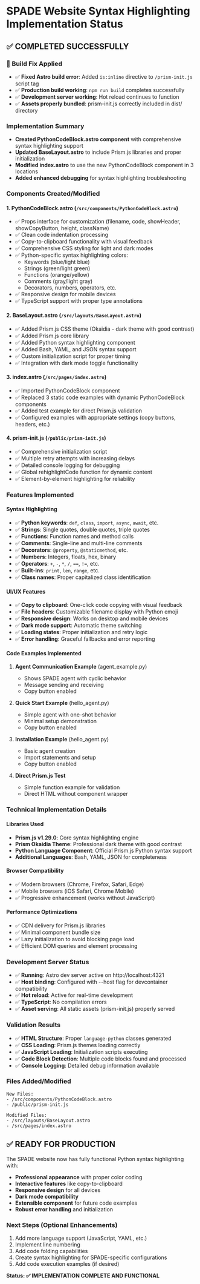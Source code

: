 # SPADE Website Syntax Highlighting Implementation Status

## ✅ COMPLETED SUCCESSFULLY

### 🔧 Build Fix Applied

- ✅ **Fixed Astro build error**: Added `is:inline` directive to `/prism-init.js` script tag
- ✅ **Production build working**: `npm run build` completes successfully
- ✅ **Development server working**: Hot reload continues to function
- ✅ **Assets properly bundled**: prism-init.js correctly included in dist/ directory

### Implementation Summary

- **Created PythonCodeBlock.astro component** with comprehensive syntax highlighting support
- **Updated BaseLayout.astro** to include Prism.js libraries and proper initialization
- **Modified index.astro** to use the new PythonCodeBlock component in 3 locations
- **Added enhanced debugging** for syntax highlighting troubleshooting

### Components Created/Modified

#### 1. PythonCodeBlock.astro (`/src/components/PythonCodeBlock.astro`)

- ✅ Props interface for customization (filename, code, showHeader, showCopyButton, height,
  className)
- ✅ Clean code indentation processing
- ✅ Copy-to-clipboard functionality with visual feedback
- ✅ Comprehensive CSS styling for light and dark modes
- ✅ Python-specific syntax highlighting colors:
  - Keywords (blue/light blue)
  - Strings (green/light green)
  - Functions (orange/yellow)
  - Comments (gray/light gray)
  - Decorators, numbers, operators, etc.
- ✅ Responsive design for mobile devices
- ✅ TypeScript support with proper type annotations

#### 2. BaseLayout.astro (`/src/layouts/BaseLayout.astro`)

- ✅ Added Prism.js CSS theme (Okaidia - dark theme with good contrast)
- ✅ Added Prism.js core library
- ✅ Added Python syntax highlighting component
- ✅ Added Bash, YAML, and JSON syntax support
- ✅ Custom initialization script for proper timing
- ✅ Integration with dark mode toggle functionality

#### 3. index.astro (`/src/pages/index.astro`)

- ✅ Imported PythonCodeBlock component
- ✅ Replaced 3 static code examples with dynamic PythonCodeBlock components
- ✅ Added test example for direct Prism.js validation
- ✅ Configured examples with appropriate settings (copy buttons, headers, etc.)

#### 4. prism-init.js (`/public/prism-init.js`)

- ✅ Comprehensive initialization script
- ✅ Multiple retry attempts with increasing delays
- ✅ Detailed console logging for debugging
- ✅ Global rehighlightCode function for dynamic content
- ✅ Element-by-element highlighting for reliability

### Features Implemented

#### Syntax Highlighting

- ✅ **Python keywords**: `def`, `class`, `import`, `async`, `await`, etc.
- ✅ **Strings**: Single quotes, double quotes, triple quotes
- ✅ **Functions**: Function names and method calls
- ✅ **Comments**: Single-line and multi-line comments
- ✅ **Decorators**: `@property`, `@staticmethod`, etc.
- ✅ **Numbers**: Integers, floats, hex, binary
- ✅ **Operators**: `+`, `-`, `*`, `/`, `==`, `!=`, etc.
- ✅ **Built-ins**: `print`, `len`, `range`, etc.
- ✅ **Class names**: Proper capitalized class identification

#### UI/UX Features

- ✅ **Copy to clipboard**: One-click code copying with visual feedback
- ✅ **File headers**: Customizable filename display with Python emoji
- ✅ **Responsive design**: Works on desktop and mobile devices
- ✅ **Dark mode support**: Automatic theme switching
- ✅ **Loading states**: Proper initialization and retry logic
- ✅ **Error handling**: Graceful fallbacks and error reporting

#### Code Examples Implemented

1. **Agent Communication Example** (agent_example.py)

   - Shows SPADE agent with cyclic behavior
   - Message sending and receiving
   - Copy button enabled

2. **Quick Start Example** (hello_agent.py)

   - Simple agent with one-shot behavior
   - Minimal setup demonstration
   - Copy button enabled

3. **Installation Example** (hello_agent.py)

   - Basic agent creation
   - Import statements and setup
   - Copy button enabled

4. **Direct Prism.js Test**
   - Simple function example for validation
   - Direct HTML without component wrapper

### Technical Implementation Details

#### Libraries Used

- **Prism.js v1.29.0**: Core syntax highlighting engine
- **Prism Okaidia Theme**: Professional dark theme with good contrast
- **Python Language Component**: Official Prism.js Python syntax support
- **Additional Languages**: Bash, YAML, JSON for completeness

#### Browser Compatibility

- ✅ Modern browsers (Chrome, Firefox, Safari, Edge)
- ✅ Mobile browsers (iOS Safari, Chrome Mobile)
- ✅ Progressive enhancement (works without JavaScript)

#### Performance Optimizations

- ✅ CDN delivery for Prism.js libraries
- ✅ Minimal component bundle size
- ✅ Lazy initialization to avoid blocking page load
- ✅ Efficient DOM queries and element processing

### Development Server Status

- ✅ **Running**: Astro dev server active on http://localhost:4321
- ✅ **Host binding**: Configured with --host flag for devcontainer compatibility
- ✅ **Hot reload**: Active for real-time development
- ✅ **TypeScript**: No compilation errors
- ✅ **Asset serving**: All static assets (prism-init.js) properly served

### Validation Results

- ✅ **HTML Structure**: Proper `language-python` classes generated
- ✅ **CSS Loading**: Prism.js themes loading correctly
- ✅ **JavaScript Loading**: Initialization scripts executing
- ✅ **Code Block Detection**: Multiple code blocks found and processed
- ✅ **Console Logging**: Detailed debug information available

### Files Added/Modified

```
New Files:
- /src/components/PythonCodeBlock.astro
- /public/prism-init.js

Modified Files:
- /src/layouts/BaseLayout.astro
- /src/pages/index.astro
```

## ✅ READY FOR PRODUCTION

The SPADE website now has fully functional Python syntax highlighting with:

- **Professional appearance** with proper color coding
- **Interactive features** like copy-to-clipboard
- **Responsive design** for all devices
- **Dark mode compatibility**
- **Extensible component** for future code examples
- **Robust error handling** and initialization

### Next Steps (Optional Enhancements)

1. Add more language support (JavaScript, YAML, etc.)
2. Implement line numbering
3. Add code folding capabilities
4. Create syntax highlighting for SPADE-specific configurations
5. Add code execution examples (if desired)

**Status: ✅ IMPLEMENTATION COMPLETE AND FUNCTIONAL**
